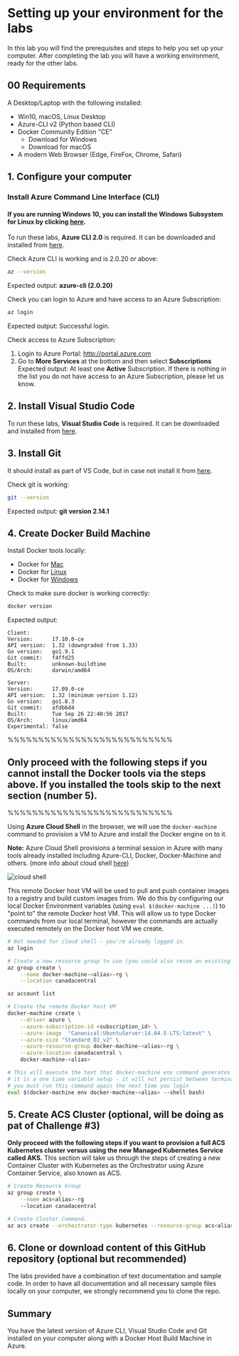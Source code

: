﻿# Setting up your environment for the labs

In this lab you will find the prerequisites and steps to help you set up your computer. After completing the lab you will have a working environment, ready for the other labs.

## 00 Requirements

A Desktop/Laptop with the following installed:
- Win10, macOS, Linux Desktop
- Azure-CLI v2 (Python based CLI)
- Docker Community Edition "CE"
    - Download for Windows
    - Download for macOS
- A modern Web Browser (Edge, FireFox, Chrome, Safari)

## 1. Configure your computer

### Install Azure Command Line Interface (CLI)
#### If you are running Windows 10, you can install the Windows Subsystem for Linux by clicking [here](https://msdn.microsoft.com/en-us/commandline/wsl/install_guide).

To run these labs, **Azure CLI 2.0** is required. It can be downloaded and installed from [here](https://docs.microsoft.com/en-us/cli/azure/install-azure-cli?view=azure-cli-latest).

Check Azure CLI is working and is 2.0.20 or above:
```bash
az --version
```
Expected output: **azure-cli (2.0.20)**

Check you can login to Azure and have access to an Azure Subscription:
```bash
az login
```
Expected output: Successful login.

Check access to Azure Subscription:
1. Login to Azure Portal: http://portal.azure.com
2. Go to **More Services** at the bottom and then select **Subscriptions**
Expected output: At least one **Active** Subscription. If there is nothing in the list you do not have access to an Azure Subscription, please let us know.

## 2. Install Visual Studio Code

To run these labs, **Visual Studio Code** is required. It can be downloaded and installed from [here](https://code.visualstudio.com).

## 3. Install Git

It should install as part of VS Code, but in case not install it from [here](https://git-scm.com).

Check git is working:
```bash
git --version
```
Expected output: **git version 2.14.1**

## 4. Create Docker Build Machine

Install Docker tools locally: 
- Docker for [Mac](https://docs.docker.com/docker-for-mac/)
- Docker for [Linux](https://docs.docker.com/engine/installation/#server)
- Docker for [Windows](https://docs.docker.com/docker-for-windows/)

Check to make sure docker is working correctly:
```bash
docker version
```

Expected output:

    Client:
    Version:      17.10.0-ce
    API version:  1.32 (downgraded from 1.33)
    Go version:   go1.9.1
    Git commit:   f4ffd25
    Built:        unknown-buildtime
    OS/Arch:      darwin/amd64

    Server:
    Version:      17.09.0-ce
    API version:  1.32 (minimum version 1.12)
    Go version:   go1.8.3
    Git commit:   afdb6d4
    Built:        Tue Sep 26 22:40:56 2017
    OS/Arch:      linux/amd64
    Experimental: false

%%%%%%%%%%%%%%%%%%%%%%%%%%%
## Only proceed with the following steps if you cannot install the Docker tools via the steps above. If you installed the tools skip to the next section (number 5). ##
%%%%%%%%%%%%%%%%%%%%%%%%%%%

Using **Azure Cloud Shell** in the browser, we will use the ```docker-machine``` command to provision a VM to Azure and install the Docker engine on to it.

**Note:** Azure Cloud Shell provisions a terminal session in Azure with many tools already installed including Azure-CLI, Docker, Docker-Machine and others. (more info about cloud shell [here](https://azure.microsoft.com/en-us/features/cloud-shell/))

![cloud shell](images/cloud_shell.png)

This remote Docker host VM will be used to pull and push container images to a registry and build custom images from.  We do this by configuring our local Docker Environment variables (using ```eval $(docker-machine ...)```) to "point to" the remote Docker host VM.  This will allow us to type Docker commands from our local terminal, however the commands are actually executed remotely on the Docker host VM we create.

```bash
# Not needed for cloud shell - you're already logged in.
az login

# Create a new resource group to use (you could also reuse an existing group...just remember which one you use)
az group create \
    --name docker-machine-<alias>-rg \
    --location canadacentral

az account list

# Create the remote Docker host VM
docker-machine create \
    --driver azure \
    --azure-subscription-id <subscription_id> \
    --azure-image  "Canonical:UbuntuServer:14.04.5-LTS:latest" \
    --azure-size "Standard_D2_v2" \
    --azure-resource-group docker-machine-<alias>-rg \
    --azure-location canadacentral \
    docker-machine-<alias>

# This will execute the text that docker-machine env command generates
# it is a one time variable setup - it will not persist between terminal sessions
# you must run this command again the next time you login
eval $(docker-machine env docker-machine-<alias> --shell bash)
```

## 5. Create ACS Cluster (optional, will be doing as pat of Challenge #3)

**Only proceed with the following steps if you want to provision a full ACS Kubernetes cluster versus using the new Managed Kubernetes Service called AKS.**
This section will take us through the steps of creating a new Container Cluster with Kubernetes as the Orchestrator using Azure Container Service, also known as ACS.

```bash
# Create Resource Group
az group create \
    --name acs<alias>-rg
    --location canadacentral

# Create Cluster Command.
az acs create --orchestrator-type kubernetes --resource-group acs<alias>-rg --name myK8sCluster-<alias> --generate-ssh-keys
```

## 6. Clone or download content of this GitHub repository (optional but recommended)

The labs provided have a combination of text documentation and sample code. In order to have all documentation and all necessary sample files locally on your computer, we strongly recommend you to clone the repo.

## Summary

You have the latest version of Azure CLI, Visual Studio Code and Git installed on your computer along with a Docker Host Build Machine in Azure.
